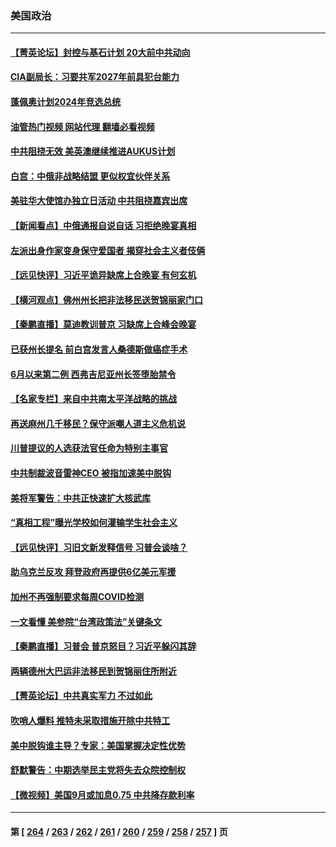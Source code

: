 ### 美国政治
---
#### [【菁英论坛】封控与基石计划 20大前中共动向](../../pages/ncid1078159/n13827390.md?09181245) 
#### [CIA副局长：习要共军2027年前具犯台能力](../../pages/ncid1078159/n13827352.md?09181245) 
#### [蓬佩奥计划2024年竞选总统](../../pages/ncid1078159/n13827257.md?09181245) 
#### [油管热门视频 网站代理 翻墙必看视频](http://209.222.30.114:81/youtube.html?09181245)
#### [中共阻挠无效 美英澳继续推进AUKUS计划](../../pages/ncid1078159/n13827163.md?09181245) 
#### [白宫：中俄非战略结盟 更似权宜伙伴关系](../../pages/ncid1078159/n13827239.md?09181245) 
#### [美驻华大使馆办独立日活动 中共阻挠嘉宾出席](../../pages/ncid1078159/n13827240.md?09181245) 
#### [【新闻看点】中俄通报自说自话 习拒绝晚宴真相](../../pages/ncid1078159/n13826878.md?09181245) 
#### [左派出身作家变身保守爱国者 揭穿社会主义者伎俩](../../pages/ncid1078159/n13826961.md?09181245) 
#### [【远见快评】习近平诡异缺席上合晚宴 有何玄机](../../pages/ncid1078159/n13826882.md?09181245) 
#### [【横河观点】佛州州长把非法移民送贺锦丽家门口](../../pages/ncid1078159/n13826879.md?09181245) 
#### [【秦鹏直播】莫迪教训普京 习缺席上合峰会晚宴](../../pages/ncid1078159/n13826869.md?09181245) 
#### [已获州长提名 前白宫发言人桑德斯做癌症手术](../../pages/ncid1078159/n13826852.md?09181245) 
#### [6月以来第二例 西弗吉尼亚州长签堕胎禁令](../../pages/ncid1078159/n13826812.md?09181245) 
#### [【名家专栏】来自中共南太平洋战略的挑战](../../pages/ncid1078159/n13826594.md?09181245) 
#### [再送麻州几千移民？保守派嘲人道主义危机说](../../pages/ncid1078159/n13826015.md?09181245) 
#### [川普提议的人选获法官任命为特别主事官](../../pages/ncid1078159/n13826781.md?09181245) 
#### [中共制裁波音雷神CEO 被指加速美中脱钩](../../pages/ncid1078159/n13826736.md?09181245) 
#### [美将军警告：中共正快速扩大核武库](../../pages/ncid1078159/n13826470.md?09181245) 
#### [“真相工程”曝光学校如何灌输学生社会主义](../../pages/ncid1078159/n13826239.md?09181245) 
#### [【远见快评】习旧文新发释信号 习普会谈啥？](../../pages/ncid1078159/n13826083.md?09181245) 
#### [助乌克兰反攻 拜登政府再提供6亿美元军援](../../pages/ncid1078159/n13826016.md?09181245) 
#### [加州不再强制要求每周COVID检测](../../pages/ncid1078159/n13826062.md?09181245) 
#### [一文看懂 美参院“台湾政策法”关键条文](../../pages/ncid1078159/n13825882.md?09181245) 
#### [【秦鹏直播】习普会 普京怒目？习近平躲闪其辞](../../pages/ncid1078159/n13826013.md?09181245) 
#### [两辆德州大巴运非法移民到贺锦丽住所附近](../../pages/ncid1078159/n13826030.md?09181245) 
#### [【菁英论坛】中共真实军力 不过如此](../../pages/ncid1078159/n13825926.md?09181245) 
#### [吹哨人爆料 推特未采取措施开除中共特工](../../pages/ncid1078159/n13825852.md?09181245) 
#### [美中脱钩谁主导？专家：美国掌握决定性优势](../../pages/ncid1078159/n13825556.md?09181245) 
#### [舒默警告：中期选举民主党将失去众院控制权](../../pages/ncid1078159/n13825861.md?09181245) 
#### [【微视频】美国9月或加息0.75 中共降存款利率](../../pages/ncid1078159/n13825209.md?09181245) 

---
#### 第 [ [264](./264.md?09181245) / [263](./263.md?09181245) / [262](./262.md?09181245) / [261](./261.md?09181245) / [260](./260.md?09181245) / [259](./259.md?09181245) / [258](./258.md?09181245) / [257](./257.md?09181245) ] 页
